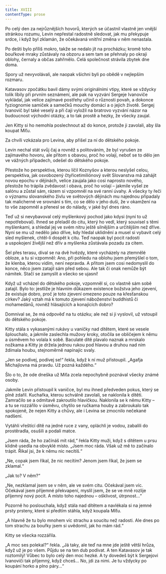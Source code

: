 ```yaml
---
title: XVIII
contentType: prose
---
```


Po celý den za nejrůznějších hovorů, kterých se účastnil vlastně jen vnější stránkou rozumu, Levin nepřestal radostně sledovat, jak mu překypuje srdce, i když byl zklamán, že očekávaná vnitřní změna v něm nenastala.

Po dešti bylo příliš mokro, takže se nedalo jít na procházku; kromě toho bouřkové mraky zůstávaly na obzoru a sem tam se přehnaly po okraji oblohy, černaly a občas zahřmělo. Celá společnost strávila zbytek dne doma.

Spory už nevyvolávali, ale naopak všichni byli po obědě v nejlepším rozmaru.

Katavasov zpočátku bavil dámy svými originálními vtipy, které se vždycky tolik líbily při prvním seznámení, ale pak na vyzvání Sergeje Ivanoviče vykládal, jak velice zajímavé postřehy učinil o různosti povah, a dokonce fyziognomie samiček a samečků mouchy domácí a o jejich životě. Sergej Ivanovič byl také veselý a při čaji vyložil na bratrovo vyzvání názor na budoucnost východní otázky, a to tak prostě a hezky, že všecky zaujal.

Jen Kitty si ho nemohla poslechnout až do konce, protože ji zavolali, aby šla koupat Míťu.

Za chvíli vzkázala pro Levina, aby přišel za ní do dětského pokoje.

Levin nechal stát svůj čaj a rovněž s politováním, že byl vyrušen ze zajímavého hovoru, ale přitom s obavou, proč ho volají, neboť se to dělo jen ve vážných případech, odešel do dětského pokoje.

Přestože ho perspektiva, kterou líčil Koznyšov a kterou neslyšel celou, perspektiva, jak osvobozený čtyřicetimiliónový svět Slovanstva má zahájit novou epochu v dějinách, velice zaujala jako cosi naprosto nového, přestože ho trápila zvědavost i obava, proč ho volají – jakmile vyšel ze salónu a zůstal sám, rázem si vzpomněl na své ranní úvahy. A všecky ty řeči o významu slovanského živlu ve světových dějinách mu najednou připadaly tak malicherné ve srovnání s tím, co se dělo v jeho duši, že v okamžení na to vše zapomněl a přenesl se do nálady, v jaké byl dnes ráno.

Teď už si nevybavoval celý myšlenkový pochod jako kdysi (nyní to už nepotřeboval). Ihned se přeladil do citu, který ho vedl, který souvisel s těmi myšlenkami, a shledal jej ve svém nitru ještě silnějším a určitějším než dříve. Nyní se mu už nedělo jako dříve, kdy hledal uklidnění a musel si vybavit celý sled myšlenek, chtěl-li dospět k citu. Teď naopak byl pocit radosti a uspokojení živější než dřív a myšlenka zůstávala pozadu za citem.

Šel přes terasu, díval se na dvě hvězdy, které vycházely na ztemnělé obloze, a tu si vzpomněl: Ano, při pohledu na oblohu jsem přemýšlel o tom, že klenba, kterou vidím, není nepravda. A přitom jsem cosi nedomyslil do konce, něco jsem zatajil sám před sebou. Ale tak či onak nemůže být námitek. Stačí se zamyslit a všecko se ujasní!

Když už vcházel do dětského pokoje, vzpomněl si, co vlastně sám sobě zatajil. Bylo to: jestliže je hlavním důkazem existence božstva jeho zjevení, že existuje dobro, proč je toto zjevení omezeno pouze na křesťanskou církev? Jaký vztah má k tomuto zjevení náboženství buddhistů či mohamedánů, rovněž hlásajících a konajících dobro?

Domníval se, že má odpověď na tu otázku; ale než si ji vyslovil, už vstoupil do dětského pokoje.

Kitty stála s vykasanými rukávy u vaničky nad dítětem, které se vesele šplouchalo, a jakmile zaslechla mužovy kroky, otočila se obličejem k němu a úsměvem ho volala k sobě. Baculaté dítě plavalo naznak a mrskalo nožkama a Kitty je držela jednou rukou pod hlavou a druhou nad ním ždímala houbu, stejnoměrně napínajíc svaly.

„Jen se podívej, podívej se!“ řekla, když k ní muž přistoupil. „Agafja Michajlovna má pravdu. Už pozná každého.“

Šlo o to, že ode dneška už Míťa zcela nepochybně poznával všecky známé osoby.

Jakmile Levin přistoupil k vaničce, byl mu ihned předveden pokus, který se plně zdařil. Kuchařka, kterou schválně zavolali, se naklonila k dítěti. Zamračilo se a odmítavě zakroutilo hlavičkou. Naklonila se k němu Kitty – a tu se rozzářilo v úsměvu, chytilo se ručkama houby a zabroukalo tak spokojeně, že nejen Kitty a chůvy, ale i Levina se zmocnilo nečekané nadšení.

Vytáhli vřeštící dítě na jedné ruce z vany, opláchli je vodou, zabalili do prostěradla, osušili a podali matce.

„Jsem ráda, že ho začínáš mít rád,“ řekla Kitty muži, když s dítětem u prsu klidně usedla na obvyklé místo. „Jsem moc ráda. Však už mě to začínalo trápit. Říkal jsi, že k němu nic necítíš.“

„Ne, copak jsem říkal, že nic necítím? Jenom jsem říkal, že jsem se zklamal.“

„Jak to? V něm?“

„Ne, nezklamal jsem se v něm, ale ve svém citu. Očekával jsem víc. Očekával jsem příjemné překvapení, myslil jsem, že se ve mně rozlije příjemný nový pocit. A místo toho najednou – ošklivost, útrpnost…“

Pozorně ho poslouchala, když stála nad dítětem a navlékala si na jemné prsty prsteny, které si předtím stáhla, když koupala Míťu.

„A hlavně že tu bylo mnohem víc strachu a soucitu než radosti. Ale dnes po tom strachu za bouřky jsem si uvědomil, jak ho mám rád.“

Kitty se všecka rozzářila.

„A moc ses polekal?“ řekla. „Já taky, ale teď na mne jde ještě větší hrůza, když už je po všem. Půjdu se na ten dub podívat. A ten Katavasov je tak roztomilý! Vůbec to bylo celý den moc hezké. A ty dovedeš být k Sergejovi Ivanoviči tak příjemný, když chceš… No, jdi za nimi. Je tu vždycky po koupání horko a plno páry…“
